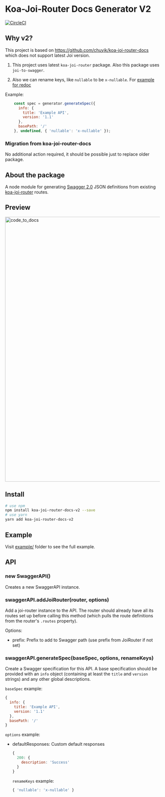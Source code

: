 # Koa-Joi-Router Docs Generator V2

[![CircleCI](https://dl.circleci.com/status-badge/img/gh/Igor-lkm/koa-joi-router-docs-v2/tree/master.svg?style=svg)](https://dl.circleci.com/status-badge/redirect/gh/Igor-lkm/koa-joi-router-docs-v2/tree/master)

## Why v2?

This project is based on https://github.com/chuyik/koa-joi-router-docs which does not support latest Joi version.

1) This project uses latest `koa-joi-router` package. Also this package uses `joi-to-swagger`.

2) Also we can rename keys, like `nullable` to be `x-nullable`. For [example for redoc](https://redocly.com/docs/api-reference-docs/specification-extensions/x-nullable/#usage)

Example:

```js
    const spec = generator.generateSpec({
      info: {
        title: 'Example API',
        version: '1.1'
      },
      basePath: '/'
    }, undefined, { 'nullable': 'x-nullable' });
```

### Migration from koa-joi-router-docs

No additional action required, it should be possible just to replace older package.

## About the package

A node module for generating [Swagger 2.0](http://swagger.io/) JSON
definitions from existing [koa-joi-router](https://github.com/koajs/joi-router)
routes.

## Preview
<img width="860" alt="code_to_docs" src="http://storage.360buyimg.com/mtd/home/intro-2x_m1495439865552.png">

## Install
```bash
# use npm
npm install koa-joi-router-docs-v2 --save
# use yarn
yarn add koa-joi-router-docs-v2
```

## Example
Visit [example/](./example) folder to see the full example.

## API

### new SwaggerAPI()

Creates a new SwaggerAPI instance.

### swaggerAPI.addJoiRouter(router, options)

Add a joi-router instance to the API. The router should already have all its
routes set up before calling this method (which pulls the route definitions
from the router's `.routes` property).

Options:
- prefix: Prefix to add to Swagger path (use prefix from JoiRouter if not set)

### swaggerAPI.generateSpec(baseSpec, options, renameKeys)

Create a Swagger specification for this API. A base specification should be
provided with an `info` object (containing at least the `title` and `version`
strings) and any other global descriptions.

`baseSpec` example:
```js
{
  info: {
    title: 'Example API',
    version: '1.1'
  },
  basePath: '/'
}
```

`options` example:
- defaultResponses: Custom default responses
  ```js
  {
    200: {
      description: 'Success'
    }
  }
  ```

  `renameKeys` example:
  ```js
  { 'nullable': 'x-nullable' }
  ```